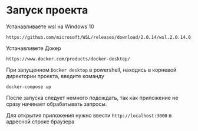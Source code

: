 # Запуск проекта

Устанавливаете wsl на Windows 10
```
https://github.com/microsoft/WSL/releases/download/2.0.14/wsl.2.0.14.0.x64.msi
```

Устанавливете Докер
```
https://www.docker.com/products/docker-desktop/
```

При запущенном `Docker desktop` в powershell, находясь в корневой директории проекта, введите команду
```
docker-compose up
```

После запуска следует немного подождать, так как приложение
не сразу начинает обрабатывать запросы.

Для открытия приложения нужно ввести
```http://localhost:3000``` в адресной строке браузера

